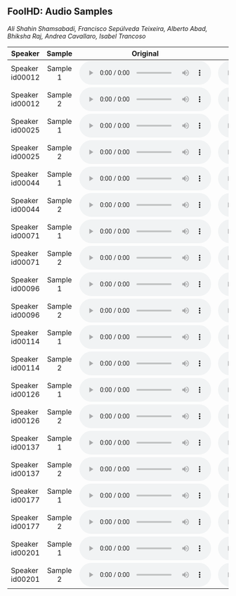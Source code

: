 ## FoolHD: Audio Samples
_Ali Shahin Shamsabadi, Francisco Sepúlveda Teixeira, Alberto Abad, Bhiksha Raj, Andrea Cavallaro, Isabel Trancoso_

| Speaker | Sample | Original | FGSM | BIM | FoolHD Targeted | FoolHD Untargeted |
|---------|:------:|:--------:|:----:|:---:|:---------------:|-------------------|
| Speaker id00012 | Sample 1 | <audio controls id="player"><source src="original/id00012/id00012_C_FAL9gv8bo_00029_00000.wav" type="audio/wav" preload="auto"></audio> | <audio controls id="player"><source src="fgsm/id00012/id00012_C_FAL9gv8bo_00029_00000.wav" type="audio/wav" preload="auto"></audio> | <audio controls id="player"><source src="bim/id00012/id00012_C_FAL9gv8bo_00029_00000.wav" type="audio/wav" preload="auto"></audio> | <audio controls id="player"><source src="untargeted/id00012/id00012_C_FAL9gv8bo_00029_00000.wav" type="audio/wav" preload="auto"></audio> | <audio controls id="player"><source src="targeted/id00012/id00012_C_FAL9gv8bo_00029_00000.wav" type="audio/wav" preload="auto"></audio> |
| Speaker id00012 | Sample 2 | <audio controls id="player"><source src="original/id00012/id00012_Pdni5zyZJYA_00085_00000.wav" type="audio/wav" preload="auto"></audio> | <audio controls id="player"><source src="fgsm/id00012/id00012_Pdni5zyZJYA_00085_00000.wav" type="audio/wav" preload="auto"></audio> | <audio controls id="player"><source src="bim/id00012/id00012_Pdni5zyZJYA_00085_00000.wav" type="audio/wav" preload="auto"></audio> | <audio controls id="player"><source src="untargeted/id00012/id00012_Pdni5zyZJYA_00085_00000.wav" type="audio/wav" preload="auto"></audio> | <audio controls id="player"><source src="targeted/id00012/id00012_Pdni5zyZJYA_00085_00000.wav" type="audio/wav" preload="auto"></audio> |
| Speaker id00025 | Sample 1 | <audio controls id="player"><source src="original/id00025/id00025_PjSeVtbvSjA_00023_00000.wav" type="audio/wav" preload="auto"></audio> | <audio controls id="player"><source src="fgsm/id00025/id00025_PjSeVtbvSjA_00023_00000.wav" type="audio/wav" preload="auto"></audio> | <audio controls id="player"><source src="bim/id00025/id00025_PjSeVtbvSjA_00023_00000.wav" type="audio/wav" preload="auto"></audio> | <audio controls id="player"><source src="untargeted/id00025/id00025_PjSeVtbvSjA_00023_00000.wav" type="audio/wav" preload="auto"></audio> | <audio controls id="player"><source src="targeted/id00025/id00025_PjSeVtbvSjA_00023_00000.wav" type="audio/wav" preload="auto"></audio> |
| Speaker id00025 | Sample 2 | <audio controls id="player"><source src="original/id00025/id00025_O_ICgJ0s-_o_00019_00000.wav" type="audio/wav" preload="auto"></audio> | <audio controls id="player"><source src="fgsm/id00025/id00025_O_ICgJ0s-_o_00019_00000.wav" type="audio/wav" preload="auto"></audio> | <audio controls id="player"><source src="bim/id00025/id00025_O_ICgJ0s-_o_00019_00000.wav" type="audio/wav" preload="auto"></audio> | <audio controls id="player"><source src="untargeted/id00025/id00025_O_ICgJ0s-_o_00019_00000.wav" type="audio/wav" preload="auto"></audio> | <audio controls id="player"><source src="targeted/id00025/id00025_O_ICgJ0s-_o_00019_00000.wav" type="audio/wav" preload="auto"></audio> |
| Speaker id00044 | Sample 1 | <audio controls id="player"><source src="original/id00044/id00044__e_QLF9g3No_00062_00000.wav" type="audio/wav" preload="auto"></audio> | <audio controls id="player"><source src="fgsm/id00044/id00044__e_QLF9g3No_00062_00000.wav" type="audio/wav" preload="auto"></audio> | <audio controls id="player"><source src="bim/id00044/id00044__e_QLF9g3No_00062_00000.wav" type="audio/wav" preload="auto"></audio> | <audio controls id="player"><source src="untargeted/id00044/id00044__e_QLF9g3No_00062_00000.wav" type="audio/wav" preload="auto"></audio> | <audio controls id="player"><source src="targeted/id00044/id00044__e_QLF9g3No_00062_00000.wav" type="audio/wav" preload="auto"></audio> |
| Speaker id00044 | Sample 2 | <audio controls id="player"><source src="original/id00044/id00044_y9CfA9NV4So_00135_00000.wav" type="audio/wav" preload="auto"></audio> | <audio controls id="player"><source src="fgsm/id00044/id00044_y9CfA9NV4So_00135_00000.wav" type="audio/wav" preload="auto"></audio> | <audio controls id="player"><source src="bim/id00044/id00044_y9CfA9NV4So_00135_00000.wav" type="audio/wav" preload="auto"></audio> | <audio controls id="player"><source src="untargeted/id00044/id00044_y9CfA9NV4So_00135_00000.wav" type="audio/wav" preload="auto"></audio> | <audio controls id="player"><source src="targeted/id00044/id00044_y9CfA9NV4So_00135_00000.wav" type="audio/wav" preload="auto"></audio> |
| Speaker id00071 | Sample 1 | <audio controls id="player"><source src="original/id00071/id00071_0JDAt0VQxT4_00001_00000.wav" type="audio/wav" preload="auto"></audio> | <audio controls id="player"><source src="fgsm/id00071/id00071_0JDAt0VQxT4_00001_00000.wav" type="audio/wav" preload="auto"></audio> | <audio controls id="player"><source src="bim/id00071/id00071_0JDAt0VQxT4_00001_00000.wav" type="audio/wav" preload="auto"></audio> | <audio controls id="player"><source src="untargeted/id00071/id00071_0JDAt0VQxT4_00001_00000.wav" type="audio/wav" preload="auto"></audio> | <audio controls id="player"><source src="targeted/id00071/id00071_0JDAt0VQxT4_00001_00000.wav" type="audio/wav" preload="auto"></audio> |
| Speaker id00071 | Sample 2 | <audio controls id="player"><source src="original/id00071/id00071_U93Hepx7P2s_00023_00000.wav" type="audio/wav" preload="auto"></audio> | <audio controls id="player"><source src="fgsm/id00071/id00071_U93Hepx7P2s_00023_00000.wav" type="audio/wav" preload="auto"></audio> | <audio controls id="player"><source src="bim/id00071/id00071_U93Hepx7P2s_00023_00000.wav" type="audio/wav" preload="auto"></audio> | <audio controls id="player"><source src="untargeted/id00071/id00071_U93Hepx7P2s_00023_00000.wav" type="audio/wav" preload="auto"></audio> | <audio controls id="player"><source src="targeted/id00071/id00071_U93Hepx7P2s_00023_00000.wav" type="audio/wav" preload="auto"></audio> |
| Speaker id00096 | Sample 1 | <audio controls id="player"><source src="original/id00096/id00096__RX9iRnh3do_00109_00000.wav" type="audio/wav" preload="auto"></audio> | <audio controls id="player"><source src="fgsm/id00096/id00096__RX9iRnh3do_00109_00000.wav" type="audio/wav" preload="auto"></audio> | <audio controls id="player"><source src="bim/id00096/id00096__RX9iRnh3do_00109_00000.wav" type="audio/wav" preload="auto"></audio> | <audio controls id="player"><source src="untargeted/id00096/id00096__RX9iRnh3do_00109_00000.wav" type="audio/wav" preload="auto"></audio> | <audio controls id="player"><source src="targeted/id00096/id00096__RX9iRnh3do_00109_00000.wav" type="audio/wav" preload="auto"></audio> |
| Speaker id00096 | Sample 2 | <audio controls id="player"><source src="original/id00096/id00096_tzVkbXz1Icw_00163_00000.wav" type="audio/wav" preload="auto"></audio> | <audio controls id="player"><source src="fgsm/id00096/id00096_tzVkbXz1Icw_00163_00000.wav" type="audio/wav" preload="auto"></audio> | <audio controls id="player"><source src="bim/id00096/id00096_tzVkbXz1Icw_00163_00000.wav" type="audio/wav" preload="auto"></audio> | <audio controls id="player"><source src="untargeted/id00096/id00096_tzVkbXz1Icw_00163_00000.wav" type="audio/wav" preload="auto"></audio> | <audio controls id="player"><source src="targeted/id00096/id00096_tzVkbXz1Icw_00163_00000.wav" type="audio/wav" preload="auto"></audio> |
| Speaker id00114 | Sample 1 | <audio controls id="player"><source src="original/id00114/id00114_ghtxoTzUUpg_00020_00000.wav" type="audio/wav" preload="auto"></audio> | <audio controls id="player"><source src="fgsm/id00114/id00114_ghtxoTzUUpg_00020_00000.wav" type="audio/wav" preload="auto"></audio> | <audio controls id="player"><source src="bim/id00114/id00114_ghtxoTzUUpg_00020_00000.wav" type="audio/wav" preload="auto"></audio> | <audio controls id="player"><source src="untargeted/id00114/id00114_ghtxoTzUUpg_00020_00000.wav" type="audio/wav" preload="auto"></audio> | <audio controls id="player"><source src="targeted/id00114/id00114_ghtxoTzUUpg_00020_00000.wav" type="audio/wav" preload="auto"></audio> |
| Speaker id00114 | Sample 2 | <audio controls id="player"><source src="original/id00114/id00114_VXfwKTjEmhM_00016_00000.wav" type="audio/wav" preload="auto"></audio> | <audio controls id="player"><source src="fgsm/id00114/id00114_VXfwKTjEmhM_00016_00000.wav" type="audio/wav" preload="auto"></audio> | <audio controls id="player"><source src="bim/id00114/id00114_VXfwKTjEmhM_00016_00000.wav" type="audio/wav" preload="auto"></audio> | <audio controls id="player"><source src="untargeted/id00114/id00114_VXfwKTjEmhM_00016_00000.wav" type="audio/wav" preload="auto"></audio> | <audio controls id="player"><source src="targeted/id00114/id00114_VXfwKTjEmhM_00016_00000.wav" type="audio/wav" preload="auto"></audio> |
| Speaker id00126 | Sample 1 | <audio controls id="player"><source src="original/id00126/id00126_8E-fWWCROk4_00046_00000.wav" type="audio/wav" preload="auto"></audio> | <audio controls id="player"><source src="fgsm/id00126/id00126_8E-fWWCROk4_00046_00000.wav" type="audio/wav" preload="auto"></audio> | <audio controls id="player"><source src="bim/id00126/id00126_8E-fWWCROk4_00046_00000.wav" type="audio/wav" preload="auto"></audio> | <audio controls id="player"><source src="untargeted/id00126/id00126_8E-fWWCROk4_00046_00000.wav" type="audio/wav" preload="auto"></audio> | <audio controls id="player"><source src="targeted/id00126/id00126_8E-fWWCROk4_00046_00000.wav" type="audio/wav" preload="auto"></audio> |
| Speaker id00126 | Sample 2 | <audio controls id="player"><source src="original/id00126/id00126_8E-fWWCROk4_00118_00000.wav" type="audio/wav" preload="auto"></audio> | <audio controls id="player"><source src="fgsm/id00126/id00126_8E-fWWCROk4_00118_00000.wav" type="audio/wav" preload="auto"></audio> | <audio controls id="player"><source src="bim/id00126/id00126_8E-fWWCROk4_00118_00000.wav" type="audio/wav" preload="auto"></audio> | <audio controls id="player"><source src="untargeted/id00126/id00126_8E-fWWCROk4_00118_00000.wav" type="audio/wav" preload="auto"></audio> | <audio controls id="player"><source src="targeted/id00126/id00126_8E-fWWCROk4_00118_00000.wav" type="audio/wav" preload="auto"></audio> |
| Speaker id00137 | Sample 1 | <audio controls id="player"><source src="original/id00137/id00137_fpYAG-_EvrA_00050_00000.wav" type="audio/wav" preload="auto"></audio> | <audio controls id="player"><source src="fgsm/id00137/id00137_fpYAG-_EvrA_00050_00000.wav" type="audio/wav" preload="auto"></audio> | <audio controls id="player"><source src="bim/id00137/id00137_fpYAG-_EvrA_00050_00000.wav" type="audio/wav" preload="auto"></audio> | <audio controls id="player"><source src="untargeted/id00137/id00137_fpYAG-_EvrA_00050_00000.wav" type="audio/wav" preload="auto"></audio> | <audio controls id="player"><source src="targeted/id00137/id00137_fpYAG-_EvrA_00050_00000.wav" type="audio/wav" preload="auto"></audio> |
| Speaker id00137 | Sample 2 | <audio controls id="player"><source src="original/id00137/id00137_mV1G3UkgPno_00081_00000.wav" type="audio/wav" preload="auto"></audio> | <audio controls id="player"><source src="fgsm/id00137/id00137_mV1G3UkgPno_00081_00000.wav" type="audio/wav" preload="auto"></audio> | <audio controls id="player"><source src="bim/id00137/id00137_mV1G3UkgPno_00081_00000.wav" type="audio/wav" preload="auto"></audio> | <audio controls id="player"><source src="untargeted/id00137/id00137_mV1G3UkgPno_00081_00000.wav" type="audio/wav" preload="auto"></audio> | <audio controls id="player"><source src="targeted/id00137/id00137_mV1G3UkgPno_00081_00000.wav" type="audio/wav" preload="auto"></audio> |
| Speaker id00177 | Sample 1 | <audio controls id="player"><source src="original/id00177/id00177_3olh8m6ja5U_00070_00000.wav" type="audio/wav" preload="auto"></audio> | <audio controls id="player"><source src="fgsm/id00177/id00177_3olh8m6ja5U_00070_00000.wav" type="audio/wav" preload="auto"></audio> | <audio controls id="player"><source src="bim/id00177/id00177_3olh8m6ja5U_00070_00000.wav" type="audio/wav" preload="auto"></audio> | <audio controls id="player"><source src="untargeted/id00177/id00177_3olh8m6ja5U_00070_00000.wav" type="audio/wav" preload="auto"></audio> | <audio controls id="player"><source src="targeted/id00177/id00177_3olh8m6ja5U_00070_00000.wav" type="audio/wav" preload="auto"></audio> |
| Speaker id00177 | Sample 2 | <audio controls id="player"><source src="original/id00177/id00177_98hTSzISceU_00091_00000.wav" type="audio/wav" preload="auto"></audio> | <audio controls id="player"><source src="fgsm/id00177/id00177_98hTSzISceU_00091_00000.wav" type="audio/wav" preload="auto"></audio> | <audio controls id="player"><source src="bim/id00177/id00177_98hTSzISceU_00091_00000.wav" type="audio/wav" preload="auto"></audio> | <audio controls id="player"><source src="untargeted/id00177/id00177_98hTSzISceU_00091_00000.wav" type="audio/wav" preload="auto"></audio> | <audio controls id="player"><source src="targeted/id00177/id00177_98hTSzISceU_00091_00000.wav" type="audio/wav" preload="auto"></audio> |
| Speaker id00201 | Sample 1 | <audio controls id="player"><source src="original/id00201/id00201_hdU90lelTtU_00018_00000.wav" type="audio/wav" preload="auto"></audio> | <audio controls id="player"><source src="fgsm/id00201/id00201_hdU90lelTtU_00018_00000.wav" type="audio/wav" preload="auto"></audio> | <audio controls id="player"><source src="bim/id00201/id00201_hdU90lelTtU_00018_00000.wav" type="audio/wav" preload="auto"></audio> | <audio controls id="player"><source src="untargeted/id00201/id00201_hdU90lelTtU_00018_00000.wav" type="audio/wav" preload="auto"></audio> | <audio controls id="player"><source src="targeted/id00201/id00201_hdU90lelTtU_00018_00000.wav" type="audio/wav" preload="auto"></audio> |
| Speaker id00201 | Sample 2 | <audio controls id="player"><source src="original/id00201/id00201_uCc6Iz-Liyk_00033_00000.wav" type="audio/wav" preload="auto"></audio> | <audio controls id="player"><source src="fgsm/id00201/id00201_uCc6Iz-Liyk_00033_00000.wav" type="audio/wav" preload="auto"></audio> | <audio controls id="player"><source src="bim/id00201/id00201_uCc6Iz-Liyk_00033_00000.wav" type="audio/wav" preload="auto"></audio> | <audio controls id="player"><source src="untargeted/id00201/id00201_uCc6Iz-Liyk_00033_00000.wav" type="audio/wav" preload="auto"></audio> | <audio controls id="player"><source src="targeted/id00201/id00201_uCc6Iz-Liyk_00033_00000.wav" type="audio/wav" preload="auto"></audio> |
